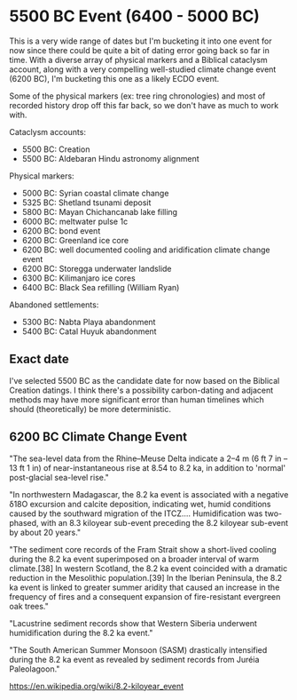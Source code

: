 # 5500 BC Event (6400 - 5000 BC)

This is a very wide range of dates but I'm bucketing it into one event for now since there could be quite a bit of dating error going back so far in time. With a diverse array of physical markers and a Biblical cataclysm account, along with a very compelling well-studied climate change event (6200 BC), I'm bucketing this one as a likely ECDO event.

Some of the physical markers (ex: tree ring chronologies) and most of recorded history drop off this far back, so we don't have as much to work with.

Cataclysm accounts:
- 5500 BC: Creation
- 5500 BC: Aldebaran Hindu astronomy alignment

Physical markers:
- 5000 BC: Syrian coastal climate change
- 5325 BC: Shetland tsunami deposit
- 5800 BC: Mayan Chichancanab lake filling
- 6000 BC: meltwater pulse 1c
- 6200 BC: bond event
- 6200 BC: Greenland ice core
- 6200 BC: well documented cooling and aridification climate change event
- 6200 BC: Storegga underwater landslide
- 6300 BC: Kilimanjaro ice cores
- 6400 BC: Black Sea refilling (William Ryan)

Abandoned settlements:
- 5300 BC: Nabta Playa abandonment
- 5400 BC: Catal Huyuk abandonment

## Exact date

I've selected 5500 BC as the candidate date for now based on the Biblical Creation datings. I think there's a possibility carbon-dating and adjacent methods may have more significant error than human timelines which should (theoretically) be more deterministic.

## 6200 BC Climate Change Event

"The sea-level data from the Rhine–Meuse Delta indicate a 2–4 m (6 ft 7 in – 13 ft 1 in) of near-instantaneous rise at 8.54 to 8.2 ka, in addition to 'normal' post-glacial sea-level rise."

"In northwestern Madagascar, the 8.2 ka event is associated with a negative δ18O excursion and calcite deposition, indicating wet, humid conditions caused by the southward migration of the ITCZ.... Humidification was two-phased, with an 8.3 kiloyear sub-event preceding the 8.2 kiloyear sub-event by about 20 years."

"The sediment core records of the Fram Strait show a short-lived cooling during the 8.2 ka event superimposed on a broader interval of warm climate.[38] In western Scotland, the 8.2 ka event coincided with a dramatic reduction in the Mesolithic population.[39] In the Iberian Peninsula, the 8.2 ka event is linked to greater summer aridity that caused an increase in the frequency of fires and a consequent expansion of fire-resistant evergreen oak trees."

"Lacustrine sediment records show that Western Siberia underwent humidification during the 8.2 ka event."

"The South American Summer Monsoon (SASM) drastically intensified during the 8.2 ka event as revealed by sediment records from Juréia Paleolagoon."

https://en.wikipedia.org/wiki/8.2-kiloyear_event